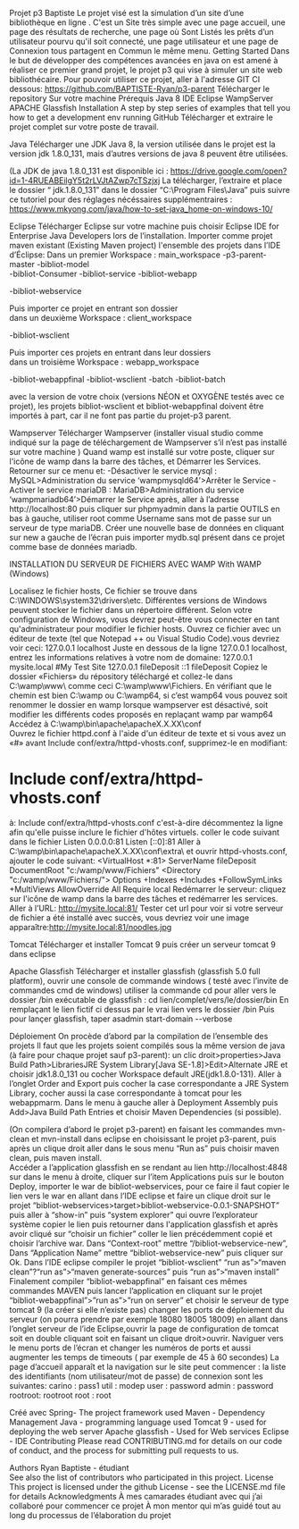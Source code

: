 Projet p3 Baptiste
Le projet visé est la simulation d’un site d’une bibliothèque en ligne . C'est un Site très simple avec une page accueil, une page des résultats de recherche, une page où Sont Listés les prêts d’un utilisateur   pourvu qu'il soit connecté,  une page utilisateur et une page de Connexion  tous partagent en Commun le même menu.
Getting Started
Dans le but de développer des compétences avancées en java on est amené à réaliser ce premier grand projet, le projet p3 qui vise à simuler un site web bibliothécaire.
Pour pouvoir utiliser ce projet, aller à l'adresse GIT CI dessous: https://github.com/BAPTISTE-Ryan/p3-parent
Télécharger le repository Sur votre machine
Prérequis 
Java 8
IDE Eclipse
WampServer
APACHE Glassfish
Installation
A step by step series of examples that tell you how to get a development env running
GitHub
Télécharger et extraire le projet complet sur votre poste de travail.
 
Java
Télécharger une JDK Java 8, la version utilisée dans le projet est la version jdk 1.8.0_131,  mais d’autres versions de java 8 peuvent être utilisées.      

(La JDK de java 1.8.0_131 est disponible ici  : https://drive.google.com/open?id=1-4RUEABEilgY5t2rLVJtAZwp7cTSzjxj
La télécharger, l’extraire et place le dossier “ jdk.1.8.0_131” dans le dossier  “C:\Program Files\Java”   puis suivre ce tutoriel pour des réglages nécéssaires supplémentraires : https://www.mkyong.com/java/how-to-set-java_home-on-windows-10/                       
 
Eclipse
Télécharger Eclipse sur votre machine puis choisir Eclipse IDE for Enterprise Java Developers lors de l’installation.
Importer comme projet maven existant (Existing Maven project) l'ensemble des projets dans l’IDE d’Éclipse:
Dans un premier Workspace : main_workspace
-p3-parent-master
-bibliot-model	
-bibliot-Consumer
-bibliot-service
-bibliot-webapp

-bibliot-webservice


Puis importer ce projet en entrant son dossier  
dans un deuxième Workspace : client_workspace

-bibliot-wsclient


Puis importer ces projets en entrant dans leur dossiers  
dans un troisième Workspace : webapp_workspace

-bibliot-webappfinal
-bibliot-wsclient
-batch
-bibliot-batch

avec la version de votre choix (versions NÉON et OXYGÈNE testés avec ce projet), les projets bibliot-wsclient et bibliot-webappfinal doivent être importés à part, car il ne font pas partie du projet-p3 parent. 
 
Wampserver
Télécharger Wampserver (installer visual studio comme indiqué sur la page de téléchargement de Wampserver s’il n’est pas installé sur votre machine ) 
Quand wamp est installé sur votre poste, cliquer sur l'icône de wamp dans la barre des tâches, et Démarrer les Services. Retourner sur ce menu et: -Désactiver le service mysql : MySQL>Administration du service ‘wampmysqld64’>Arrêter le Service
-Activer le service mariaDB : MariaDB>Administration du service ‘wampmariadb64’>Démarrer le Service
après, aller à l’adresse http://localhost:80 puis cliquer sur phpmyadmin dans la partie OUTILS en bas à gauche, utiliser root comme Username sans mot de passe sur un serveur de type mariaDB. Créer une nouvelle base de données en cliquant sur new a gauche de l’écran puis importer mydb.sql présent dans ce projet comme base de données mariadb.              

INSTALLATION DU SERVEUR DE FICHIERS AVEC WAMP 
With WAMP (Windows)
 
Localisez le fichier hosts, Ce fichier se trouve dans C:\WINDOWS\system32\drivers\etc. Différentes versions de Windows peuvent stocker le fichier dans un répertoire différent. Selon votre configuration de  Windows, vous devrez peut-être vous connecter en tant qu'administrateur pour modifier le fichier hosts.
Ouvrez ce fichier avec un éditeur de texte (tel que Notepad ++ ou Visual Studio Code).vous devriez voir ceci:
127.0.0.1     localhost
Juste en dessous de la ligne 127.0.0.1 localhost, entrez les informations relatives à votre nom de domaine:
127.0.0.1 mysite.local #My Test Site
127.0.0.1	fileDeposit
::1	fileDeposit
Copiez le dossier «Fichiers» du répository téléchargé et collez-le dans C:\wamp\www\ comme ceci C:\wamp\www\Fichiers. En vérifiant que le chemin est bien C:\wamp ou C:\wamp64, si c’est wamp64 vous pouvez soit renommer le dossier en wamp lorsque wampserver est désactivé, soit modifier les différents codes   proposés en replaçant wamp par wamp64
Accédez à C:\wamp\bin\apache\apacheX.X.XX\conf\
Ouvrez le fichier httpd.conf à l'aide d'un éditeur de texte et si vous avez un «#» avant 
Include conf/extra/httpd-vhosts.conf,
 supprimez-le en modifiant:
# Include conf/extra/httpd-vhosts.conf
à:
Include conf/extra/httpd-vhosts.conf
c'est-à-dire décommentez la ligne afin qu'elle puisse inclure le fichier d'hôtes virtuels.
coller le code suivant dans le fichier 
Listen 0.0.0.0:81
Listen [::0]:81
Aller à C:\wamp\bin\apache\apacheX.X.XX\conf\extra\ et ouvrir httpd-vhosts.conf, ajouter le code suivant:
<VirtualHost *:81>
  ServerName fileDeposit
  DocumentRoot "c:/wamp/www/Fichiers"
  <Directory  "c:/wamp/www/Fichiers/">
    Options +Indexes +Includes +FollowSymLinks +MultiViews
    AllowOverride All
    Require local
  </Directory>
</VirtualHost>
Redémarrer le serveur: cliquez sur l'icône de wamp dans la barre des tâches et redémarrer les services.
Aller à l’URL: http://mysite.local:81/
Tester cet url pour voir si votre serveur de fichier a été installé avec succès, vous devriez voir une image apparaître:http://mysite.local:81/noodles.jpg
 










             
Tomcat
Télécharger et installer Tomcat 9 puis créer un serveur tomcat 9 dans eclipse

Apache Glassfish
Télécharger et installer glassfish (glassfish 5.0 full platform), ouvrir une console de commande windows ( testé avec l’invite de commandes cmd de windows) utiliser la commande cd pour aller vers le dossier /bin exécutable de glassfish :
cd lien/complet/vers/le/dossier/bin
En remplaçant le lien fictif ci dessus par le vrai lien vers le dossier /bin
Puis pour lançer glassfish, taper asadmin start-domain --verbose



Déploiement
On procède d’abord par la compilation de l’ensemble des projets
Il faut que les projets soient compilés sous la même version de java (à faire pour chaque projet sauf p3-parent):
un clic droit>properties>Java Build Path>LibrariesJRE System Library[Java SE-1.8]>Edit>Alternate JRE et choisir jdk1.8.0_131 ou cocher Workspace default JRE(jdk1.8.0-131).
Aller à l’onglet Order and Export puis cocher la case correspondante a JRE System Library, cocher aussi la case correspondante à tomcat pour les webappmarm.
Dans le menu à gauche aller à Deployment Assembly puis Add>Java Build Path Entries et choisir Maven Dependencies (si possible). 
 
(On compilera d’abord le projet p3-parent) en faisant les commandes mvn-clean et mvn-install dans eclipse en choisissant le projet p3-parent, puis après un clique droit aller dans le sous menu “Run as” puis choisir maven clean, puis maven install. 	
Accéder a l’application glassfish en se rendant au lien http://localhost:4848 sur dans le menu à droite, cliquer sur l’item Applications puis sur le bouton Deploy, importer le war de bibliot-webservices, pour ce faire il faut copier le lien vers le war en allant dans l’IDE eclipse et faire un clique droit sur le projet “bibliot-webservices>target>bibliot-webservice-0.0.1-SNAPSHOT” puis aller à “show-in” puis “system explorer” qui ouvre l’explorateur système copier le lien puis retourner dans l'application glassfish et après avoir cliqué sur “choisir un fichier” coller le lien précédemment copié et choisir l’archive war. Dans “Context-root” mettre “/bibliot-webservice-new”, Dans “Application Name” mettre “bibliot-webservice-new” puis cliquer sur Ok.
Dans l’IDE eclipse compiler le projet “bibliot-wsclient” “run as”>“maven clean”?“run as”>“maven generate-sources” puis “run as”>“maven install”
Finalement compiler “bibliot-webappfinal” en faisant ces mêmes commandes MAVEN puis lancer l’application en cliquant sur le projet “bibliot-webappfinal”>”run as”>”run on server” et choisir le serveur de type tomcat 9 (la créer si elle n’existe pas) changer les ports de déploiement du serveur (on pourra prendre par exemple 18080 18005 18009) en allant dans l’onglet serveur de l’ide Eclipse,ouvrir la page de configuration de tomcat soit en double cliquant soit en faisant un clique droit>ouvrir. Naviguer vers le menu ports de l’écran et changer les numéros de ports et aussi augmenter les temps de timeouts ( par exemple de 45 à 60 secondes)
La page d’accueil apparaît et la navigation sur le site peut commencer : la liste des identifiants (nom utilisateur/mot de passe) de connexion sont les suivantes:
carino  :   pass1
util    :   modep
user    :   password
admin   :   password
rootroot:   rootroot
root    :   root
 
 
 
 
 
 
Créé avec
Spring- The project framework used
Maven - Dependency Management
Java - programming language used
Tomcat 9 - used for deploying the web server
Apache glassfish - Used for Web services 
Eclipse - IDE
Contributing
Please read CONTRIBUTING.md for details on our code of conduct, and the process for submitting pull requests to us.
 
Authors
Ryan Baptiste - étudiant          
See also the list of contributors who participated in this project.
License
This project is licensed under the github License - see the LICENSE.md file for details
Acknowledgments
À mes camarades étudiant avec qui j’ai collaboré pour commencer ce projet
À mon mentor qui m’as guidé tout au long du processus de l’élaboration du projet


